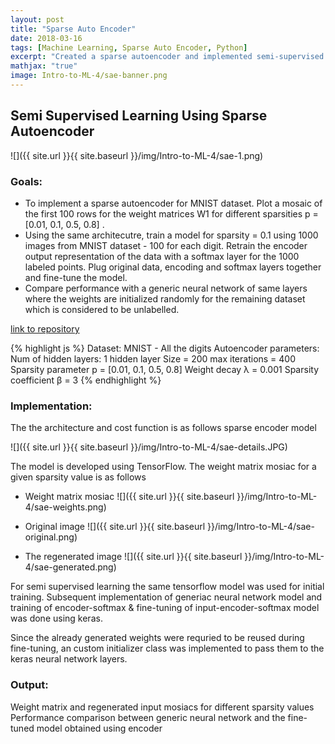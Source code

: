```yaml
---
layout: post
title: "Sparse Auto Encoder"
date: 2018-03-16
tags: [Machine Learning, Sparse Auto Encoder, Python]
excerpt: "Created a sparse autoencoder and implemented semi-supervised learning with MNIST data." 
mathjax: "true"
image: Intro-to-ML-4/sae-banner.png
---
```


## Semi Supervised Learning Using Sparse Autoencoder

![]({{ site.url }}{{ site.baseurl }}/img/Intro-to-ML-4/sae-1.png)

### Goals:
* To implement a sparse autoencoder for MNIST dataset. Plot a mosaic of the first 100 rows for the weight matrices W1 for different sparsities p = [0.01, 0.1, 0.5, 0.8] .
* Using the same architecutre, train a model for sparsity = 0.1 using 1000 images from MNIST dataset - 100 for each digit. Retrain the encoder output representation of the data with a softmax layer for the 1000 labeled points. Plug original data, encoding and softmax layers together and fine-tune the model.
* Compare performance with a generic neural network of same layers where the weights are initialized randomly for the remaining dataset which is considered to be unlabelled.

[link to repository](https://github.com/AchyuthaBharadwaj/Machine-Learning/tree/master/Sparse%20Auto%20Encoder)

{% highlight js %}
    Dataset: MNIST - All the digits
    Autoencoder parameters:
        Num of hidden layers: 1
        hidden layer Size = 200
        max iterations = 400
        Sparsity parameter p = [0.01, 0.1, 0.5, 0.8]
        Weight decay λ = 0.001
        Sparsity coefficient β = 3
{% endhighlight %}

### Implementation:
The the architecture and cost function is as follows
sparse encoder model

![]({{ site.url }}{{ site.baseurl }}/img/Intro-to-ML-4/sae-details.JPG)

The model is developed using TensorFlow. The weight matrix mosiac for a given sparsity value is as follows
* Weight matrix mosiac
![]({{ site.url }}{{ site.baseurl }}/img/Intro-to-ML-4/sae-weights.png)

* Original image
![]({{ site.url }}{{ site.baseurl }}/img/Intro-to-ML-4/sae-original.png)

* The regenerated image
![]({{ site.url }}{{ site.baseurl }}/img/Intro-to-ML-4/sae-generated.png)

For semi supervised learning the same tensorflow model was used for initial training. Subsequent implementation of generiac neural network model and training of encoder-softmax & fine-tuning of input-encoder-softmax model was done using keras.

Since the already generated weights were requried to be reused during fine-tuning, an custom initializer class was implemented to pass them to the keras neural network layers.

### Output:
Weight matrix and regenerated input mosiacs for different sparsity values Performance comparison between generic neural network and the fine-tuned model obtained using encoder